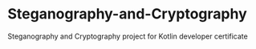 # Steganography-and-Cryptography
Steganography and Cryptography project for Kotlin developer certificate
